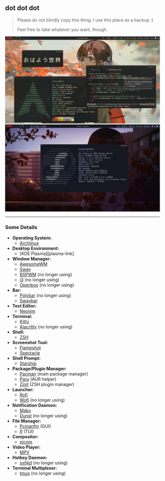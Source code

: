 ## dot dot dot

> Please do not blindly copy this thing. I use this place as a backup :)
>
> Feel free to take whatever you want, though.

<p align="center">
  <kbd><img src="./preview-arch.png"></kbd>
  <kbd><img src="./preview-fedora.png"></kbd>
</p>

[arch-link]: https://archlinux.org/
[awesome-link]: https://github.com/awesomewm/awesome
[i3-link]: https://github.com/i3/i3
[bspwm-link]: https://github.com/baskerville/bspwm
[openbox-link]: https://github.com/danakj/openbox
[neovim-link]: https://github.com/neovim/neovim
[alacritty-link]: https://github.com/alacritty/alacritty
[zsh-link]: http://www.zsh.org/
[zinit-link]: https://github.com/zdharma/zinit
[starship-link]: https://starship.rs/
[dunst-link]: https://github.com/dunst-project/dunst
[mako-link]: https://github.com/emersion/mako
[pcmanfm-link]: https://github.com/lxde/pcmanfm
[lf-link]: https://github.com/gokcehan/lf
[picom-link]: https://github.com/yshui/picom
[polybar-link]: https://github.com/polybar/polybar
[rofi-link]: https://github.com/davatorium/rofi
[pacman-link]: https://wiki.archlinux.org/index.php/pacman
[paru-link]: https://github.com/Morganamilo/paru
[zinit-link]: https://github.com/zdharma/zinit
[sxhkd-link]: https://github.com/baskerville/sxhkd
[tmux-link]: https://github.com/tmux/tmux
[sway-link]: https://github.com/swaywm/sway
[swaybar-link]: https://github.com/Alexays/Waybar
[kitty-link]: https://github.com/kovidgoyal/kitty
[wofi-link]: https://github.com/mikn/wofi
[mpv-link]: https://mpv.io/
[flameshot-link]: https://github.com/flameshot-org/flameshot
[spectacle-link]: https://apps.kde.org/spectacle/

---

### Some Details
- **Operating System:**
  - [Archlinux][arch-link]
- **Desktop Environment:**
  - [KDE Plasma][plasma-link]
- **Window Manager:**
  - [AwesomeWM][awesome-link]
  - [Sway][sway-link]
  - [BSPWM][bspwm-link] (no longer using)
  - [i3][i3-link] (no longer using)
  - [Openbox][openbox-link] (no longer using)
- **Bar:**
  - [Polybar][polybar-link] (no longer using)
  - [Swaybar][swaybar-link]
- **Text Editor:**
  - [Neovim][neovim-link]
- **Terminal:**
  - [Kitty][kitty-link]
  - [Alacritty][alacritty-link] (no longer using)
- **Shell:**
  - [ZSH][zsh-link]
- **Screenshot Tool:**
  - [Flameshot][flameshot-link]
  - [Spectacle][spectacle-link]
- **Shell Prompt:**
  - [Starship][starship-link]
- **Package/Plugin Manager:**
  - [Pacman][pacman-link] (main package manager)
  - [Paru][paru-link] (AUR helper)
  - [Zinit][zinit-link] (ZSH plugin manager)
- **Launcher:**
  - [Rofi][rofi-link]
  - [Wofi][wofi-link] (no longer using)
- **Notification Daemon:**
  - [Mako][mako-link]
  - [Dunst][dunst-link] (no longer using)
- **File Manager:**
  - [Pcmanfm][pcmanfm-link] (GUI)
  - [lf][lf-link] (TUI)
- **Compositor:**
  - [picom][picom-link]
- **Video Player:**
  - [MPV][mpv-link]
- **Hotkey Daemon:**
  - [sxhkd][sxhkd-link] (no longer using)
- **Terminal Multiplexer:**
  - [tmux][tmux-link] (no longer using)

